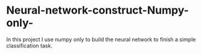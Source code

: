 # Neural-network-construct-Numpy-only-
In this project I use numpy only to build the neural network to finish a simple classification task.
